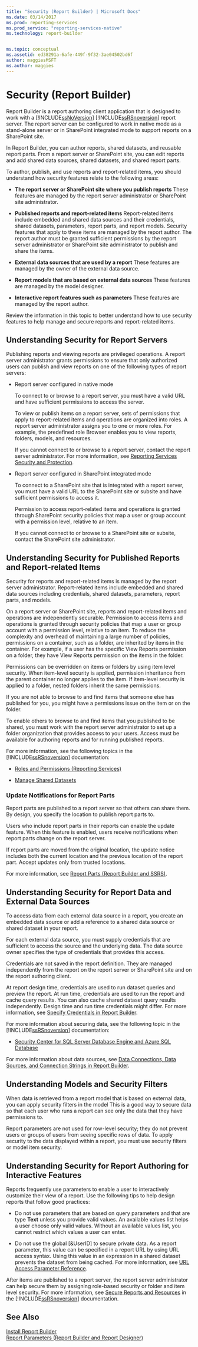 ```yaml
---
title: "Security (Report Builder) | Microsoft Docs"
ms.date: 03/14/2017
ms.prod: reporting-services
ms.prod_service: "reporting-services-native"
ms.technology: report-builder


ms.topic: conceptual
ms.assetid: ed38291a-6afe-449f-9f32-3ae04502bd6f
author: maggiesMSFT
ms.author: maggies
---
```

# Security (Report Builder)
  Report Builder is a report authoring client application that is designed to work with a [!INCLUDE[ssNoVersion](../../includes/ssnoversion-md.md)] [!INCLUDE[ssRSnoversion](../../includes/ssrsnoversion-md.md)] report server. The report server can be configured to work in native mode as a stand-alone server or in SharePoint integrated mode to support reports on a SharePoint site.  
  
 In Report Builder, you can author reports, shared datasets, and reusable report parts. From a report server or SharePoint site, you can edit reports and add shared data sources, shared datasets, and shared report parts.  
  
 To author, publish, and use reports and report-related items, you should understand how security features relate to the following areas:  
  
-   **The report server or SharePoint site where you publish reports** These features are managed by the report server administrator or SharePoint site administrator.  
  
-   **Published reports and report-related items** Report-related items include embedded and shared data sources and their credentials, shared datasets, parameters, report parts, and report models. Security features that apply to these items are managed by the report author. The report author must be granted sufficient permissions by the report server administrator or SharePoint site administrator to publish and share the items.  
  
-   **External data sources that are used by a report** These features are managed by the owner of the external data source.  
  
-   **Report models that are based on external data sources** These features are managed by the model designer.  
  
-   **Interactive report features such as parameters** These features are managed by the report author.  
  
 Review the information in this topic to better understand how to use security features to help manage and secure reports and report-related items.  
  
##  <a name="ReportServers"></a> Understanding Security for Report Servers  
 Publishing reports and viewing reports are privileged operations. A report server administrator grants permissions to ensure that only authorized users can publish and view reports on one of the following types of report servers:  
  
-   Report server configured in native mode  
  
     To connect to or browse to a report server, you must have a valid URL and have sufficient permissions to access the server.  
  
     To view or publish items on a report server, sets of permissions that apply to report-related items and operations are organized into roles. A report server administrator assigns you to one or more roles. For example, the predefined role Browser enables you to view reports, folders, models, and resources.  
  
     If you cannot connect to or browse to a report server, contact the report server administrator. For more information, see [Reporting Services Security and Protection](../../reporting-services/security/reporting-services-security-and-protection.md).  
  
-   Report server configured in SharePoint integrated mode  
  
     To connect to a SharePoint site that is integrated with a report server, you must have a valid URL to the SharePoint site or subsite and have sufficient permissions to access it.  
  
     Permission to access report-related items and operations is granted through SharePoint security policies that map a user or group account with a permission level, relative to an item.  
  
     If you cannot connect to or browse to a SharePoint site or subsite, contact the SharePoint site administrator.  
  
  
##  <a name="Reports"></a> Understanding Security for Published Reports and Report-related Items  
 Security for reports and report-related items is managed by the report server administrator. Report-related items include embedded and shared data sources including credentials, shared datasets, parameters, report parts, and models.  
  
 On a report server or SharePoint site, reports and report-related items and operations are independently securable. Permission to access items and operations is granted through security policies that map a user or group account with a permission level, relative to an item. To reduce the complexity and overhead of maintaining a large number of policies, permissions on a container, such as a folder, are inherited by items in the container. For example, if a user has the specific View Reports permission on a folder, they have View Reports permission on the items in the folder.  
  
 Permissions can be overridden on items or folders by using item level security. When item-level security is applied, permission inheritance from the parent container no longer applies to the item. If item-level security is applied to a folder, nested folders inherit the same permissions.  
  
 If you are not able to browse to and find items that someone else has published for you, you might have a permissions issue on the item or on the folder.  
  
 To enable others to browse to and find items that you published to be shared, you must work with the report server administrator to set up a folder organization that provides access to your users. Access must be available for authoring reports and for running published reports.  
  
 For more information, see the following topics in the [!INCLUDE[ssRSnoversion](../../includes/ssrsnoversion-md.md)] documentation:  
  
-   [Roles and Permissions &#40;Reporting Services&#41;](../../reporting-services/security/roles-and-permissions-reporting-services.md)  
  
-   [Manage Shared Datasets](../../reporting-services/report-data/manage-shared-datasets.md)  
  
### Update Notifications for Report Parts  
 Report parts are published to a report server so that others can share them. By design, you specify the location to publish report parts to.  
  
 Users who include report parts in their reports can enable the update feature. When this feature is enabled, users receive notifications when report parts change on the report server.  
  
 If report parts are moved from the original location, the update notice includes both the current location and the previous location of the report part. Accept updates only from trusted locations.  
  
 For more information, see [Report Parts &#40;Report Builder and SSRS&#41;](../../reporting-services/report-design/report-parts-report-builder-and-ssrs.md).  
  
  
##  <a name="Data"></a> Understanding Security for Report Data and External Data Sources  
 To access data from each external data source in a report, you create an embedded data source or add a reference to a shared data source or shared dataset in your report.  
  
 For each external data source, you must supply credentials that are sufficient to access the source and the underlying data. The data source owner specifies the type of credentials that provides this access.  
  
 Credentials are not saved in the report definition. They are managed independently from the report on the report server or SharePoint site and on the report authoring client.  
  
 At report design time, credentials are used to run dataset queries and preview the report. At run time, credentials are used to run the report and cache query results. You can also cache shared dataset query results independently. Design time and run time credentials might differ. For more information, see [Specify Credentials in Report Builder](../../reporting-services/report-data/specify-credential-and-connection-information-for-report-data-sources.md).  
  
 For more information about securing data, see the following topic in the [!INCLUDE[ssRSnoversion](../../includes/ssrsnoversion-md.md)] documentation:  
  
-   [Security Center for SQL Server Database Engine and Azure SQL Database](../../relational-databases/security/security-center-for-sql-server-database-engine-and-azure-sql-database.md)  
  
 For more information about data sources, see [Data Connections, Data Sources, and Connection Strings in Report Builder](../report-data/data-connections-data-sources-and-connection-strings-report-builder-and-ssrs.md).  
  
  
##  <a name="Models"></a> Understanding Models and Security Filters  
 When data is retrieved from a report model that is based on external data, you can apply security filters in the model  This is a good way to secure data so that each user who runs a report can see only the data that they have permissions to.  
  
 Report parameters are not used for row-level security; they do not prevent users or groups of users from seeing specific rows of data. To apply security to the data displayed within a report, you must use security filters or model item security.  
  
  
##  <a name="Interactive"></a> Understanding Security for Report Authoring for Interactive Features  
 Reports frequently use parameters to enable a user to interactively customize their view of a report. Use the following tips to help design reports that follow good practices:  
  
-   Do not use parameters that are based on query parameters and that are type **Text** unless you provide valid values. An available values list helps a user choose only valid values. Without an available values list, you cannot restrict which values a user can enter.  
  
-   Do not use the global [&UserID] to secure private data. As a report parameter, this value can be specified in a report URL by using URL access syntax. Using this value in an expression in a shared dataset prevents the dataset from being cached. For more information, see [URL Access Parameter Reference](../../reporting-services/url-access-parameter-reference.md).  
  
 After items are published to a report server, the report server administrator can help secure them by assigning role-based security or folder and item level security. For more information, see [Secure Reports and Resources](../../reporting-services/security/secure-reports-and-resources.md) in the [!INCLUDE[ssRSnoversion](../../includes/ssrsnoversion-md.md)] documentation.  
  
  
## See Also  
 [Install Report Builder](../install-windows/install-report-builder.md)  
 [Report Parameters &#40;Report Builder and Report Designer&#41;](../../reporting-services/report-design/report-parameters-report-builder-and-report-designer.md)  
  
  
